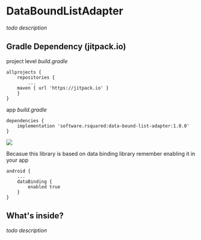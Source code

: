 # DataBoundListAdapter
_todo description_

## Gradle Dependency (jitpack.io)

project level _build.gradle_
```Gradle
allprojects {
    repositories {
        ...
	maven { url 'https://jitpack.io' }
    }
}
```

app _build.gradle_
```Gradle
dependencies {
    implementation 'software.rsquared:data-bound-list-adapter:1.0.0'
}
```
[![](https://jitpack.io/v/software.rsquared/data-bound-list-adapter.svg)](https://jitpack.io/#software.rsquared/data-bound-list-adapter)

Becasue this library is based on data binding library remember enabling it in your app
```Gradle
android {
    ...
    dataBinding {
        enabled true
    }   
}
```

## What's inside?
_todo description_
